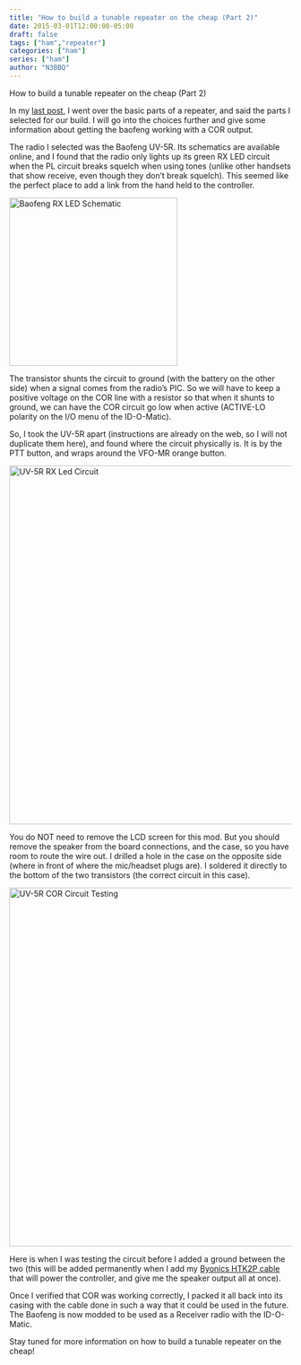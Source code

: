 ```yaml
---
title: "How to build a tunable repeater on the cheap (Part 2)"
date: 2015-03-01T12:00:00-05:00
draft: false
tags: ["ham","repeater"]
categories: ["ham"]
series: ["ham"]
author: "N3BBQ"
---
```

How to build a tunable repeater on the cheap (Part 2)

In my [last post](/posts/how-to-build-a-tunable-repeater-on-the-cheap-part-1/), I went over the basic parts of a repeater, and said the parts I selected for our build.  I will go into the choices further and give some information about getting the baofeng working with a COR output.

The radio I selected was the Baofeng UV-5R.  Its schematics are available online, and I found that the radio only lights up its green RX LED circuit when the PL circuit breaks squelch when using tones (unlike other handsets that show receive, even though they don’t break squelch). This seemed like the perfect place to add a link from the hand held to the controller.

<img src="/static/images/how-to-build-a-tunable-repeater-on-the-cheap/baofeng-rxled-schematic-300x208.png" alt="Baofeng RX LED Schematic" width="300" />

The transistor shunts the circuit to ground (with the battery on the other side) when a signal comes from the radio’s PIC.  So we will have to keep a positive voltage on the COR line with a resistor so that when it shunts to ground, we can have the COR circuit go low when active (ACTIVE-LO polarity on the I/O menu of the ID-O-Matic).

So, I took the UV-5R apart (instructions are already on the web, so I will not duplicate them here), and found where the circuit physically is. It is by the PTT button, and wraps around the VFO-MR orange button.

<img src="/static/images/how-to-build-a-tunable-repeater-on-the-cheap/UV-5R_RX_Led_Circuit.jpg" alt="UV-5R RX Led Circuit" width="640" />

You do NOT need to remove the LCD screen for this mod.  But you should remove the speaker from the board connections, and the case, so you have room to route the wire out.  I drilled a hole in the case on the opposite side (where in front of where the mic/headset plugs are).  I soldered it directly to the bottom of the two transistors (the correct circuit in this case).

<img src="/static/images/how-to-build-a-tunable-repeater-on-the-cheap/testing_circuit.jpg" alt="UV-5R COR Circuit Testing" width="640" />

Here is when I was testing the circuit before I added a ground between the two (this will be added permanently when I add my [Byonics HTK2P cable](http://www.byonics.com/cables/tinytrak3_ht.php#htk) that will power the controller, and give me the speaker output all at once).

Once I verified that COR was working correctly, I packed it all back into its casing with the cable done in such a way that it could be used in the future.  The Baofeng is now modded to be used as a Receiver radio with the ID-O-Matic.

Stay tuned for more information on how to build a tunable repeater on the cheap!